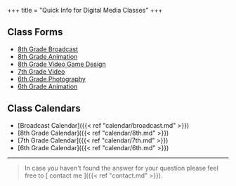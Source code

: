 +++
title = "Quick Info for Digital Media Classes"
+++

## Class Forms
* [8th Grade Broadcast](https://drive.google.com/file/d/0B0BVrD_GtJgxc2stRFlCRkJDX00/view?usp=sharing)
* [8th Grade Animation](https://drive.google.com/file/d/0B0BVrD_GtJgxY3R0MDVKUUFyRms/view?usp=sharing) 
* [8th Grade Video Game Design](https://drive.google.com/file/d/0B0BVrD_GtJgxSzlFa29mSUhKbDQ/view?usp=sharing)
* [7th Grade Video](https://drive.google.com/file/d/0B0BVrD_GtJgxbW0xRlZMUzhVMlE/view?usp=sharing)
* [6th Grade Photography](https://drive.google.com/file/d/0B0BVrD_GtJgxbFJLemliVmc0WG8/view?usp=sharing)
* [6th Grade Animation](https://drive.google.com/a/asd20.org/file/d/0B0BVrD_GtJgxOUhhS19MWnJ6U2M/view?usp=sharing)


## Class Calendars
* [Broadcast Calendar]({{< ref "calendar/broadcast.md" >}})
* [8th Grade Calendar]({{< ref "calendar/8th.md" >}})
* [7th Grade Calendar]({{< ref "calendar/7th.md" >}})
* [6th Grade Calendar]({{< ref "calendar/6th.md" >}})

---

> In case you haven't found the answer for your question please feel free to [ contact me ]({{< ref "contact.md" >}}).
